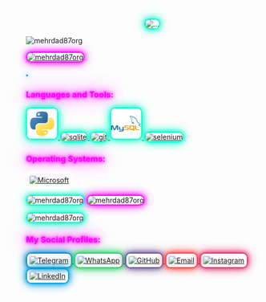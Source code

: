<div align="center">
  <img alt="..." width="400" src="https://media0.giphy.com/media/v1.Y2lkPTc5MGI3NjExd3kyY2hpejU3YjA1NjVwdGg5dnIydHRvY2U4NDk2dHRsNjI1cHp0MiZlcD12MV9pbnRlcm5hbF9naWZfYnlfaWQmY3Q9Zw/QDjpIL6oNCVZ4qzGs7/giphy.gif"  style="border: 2px solid #00ffcc; border-radius: 10px; box-shadow: 0 0 10px #00ffcc, 0 0 20px #00ffcc;">
</div>
<p align="left"> <img src="https://komarev.com/ghpvc/?username=mehrdad87org&label=Profile%20views&color=0e75b6&style=flat" alt="mehrdad87org" /> </p>
<p align="left"> <a href="https://github.com/ryo-ma/github-profile-trophy"><img src="https://github-profile-trophy.vercel.app/?username=mehrdad87org" alt="mehrdad87org" style="border: 2px solid #ff00ff; border-radius: 10px; box-shadow: 0 0 10px #ff00ff, 0 0 20px #ff00ff;" /></a> </p> 
<p align="left"> <a href="https://twitter.com/"  target="blank"><img src="https://img.shields.io/twitter/follow/?logo=twitter&style=for-the-badge" alt="" style="border: 2px solid #1da1f2; border-radius: 10px; box-shadow: 0 0 10px #1da1f2, 0 0 20px #1da1f2;" /></a> </p> 
<h3 align="left" style="color: #ff00ff; text-shadow: 0 0 5px #ff00ff, 0 0 10px #ff00ff, 0 0 20px #ff00ff, 0 0 40px #ff00ff;">Languages and Tools:</h3>
<p align="left">
  <a href="https://www.python.org"  target="_blank" rel="noreferrer">
    <img src="https://raw.githubusercontent.com/devicons/devicon/master/icons/python/python-original.svg"  alt="python" width="60" height="60" style="border: 2px solid #00ffcc; border-radius: 10px; box-shadow: 0 0 10px #00ffcc, 0 0 20px #00ffcc; transition: transform 0.3s ease, box-shadow 0.3s ease;" onmouseover="this.style.transform='scale(1.2)'; this.style.boxShadow='0 0 20px #00ffcc, 0 0 40px #00ffcc';" onmouseout="this.style.transform='scale(1)'; this.style.boxShadow='0 0 10px #00ffcc, 0 0 20px #00ffcc';">
  </a>
 <a href="https://www.sqlite.org/"  target="_blank" rel="noreferrer">
    <img src="https://camo.githubusercontent.com/6ba82d645da10e17a701db0997df23158e7b860b95bdc1444572b4ef92ccba85/68747470733a2f2f7777772e766563746f726c6f676f2e7a6f6e652f6c6f676f732f73716c6974652f73716c6974652d69636f6e2e737667"  alt="sqlite" width="60" height="60" style="border: 2px solid #00ffcc; border-radius: 10px; box-shadow: 0 0 10px #00ffcc, 0 0 20px #00ffcc; transition: transform 0.3s ease, box-shadow 0.3s ease;" onmouseover="this.style.transform='scale(1.2)'; this.style.boxShadow='0 0 20px #00ffcc, 0 0 40px #00ffcc';" onmouseout="this.style.transform='scale(1)'; this.style.boxShadow='0 0 10px #00ffcc, 0 0 20px #00ffcc';">
  </a>
 <a href="https://git-scm.com/"  target="_blank" rel="noreferrer">
    <img src="https://camo.githubusercontent.com/ff5301ef7472dbdf522b776167a8af8c326299fe8175e53f6b052bbcc04533e3/68747470733a2f2f7777772e766563746f726c6f676f2e7a6f6e652f6c6f676f732f6769742d73636d2f6769742d73636d2d69636f6e2e737667"  alt="git" width="60" height="60" style="border: 2px solid #00ffcc; border-radius: 10px; box-shadow: 0 0 10px #00ffcc, 0 0 20px #00ffcc; transition: transform 0.3s ease, box-shadow 0.3s ease;" onmouseover="this.style.transform='scale(1.2)'; this.style.boxShadow='0 0 20px #00ffcc, 0 0 40px #00ffcc';" onmouseout="this.style.transform='scale(1)'; this.style.boxShadow='0 0 10px #00ffcc, 0 0 20px #00ffcc';">
  </a>
 <a href="https://www.mysql.com/"  target="_blank" rel="noreferrer">
    <img src="https://raw.githubusercontent.com/devicons/devicon/master/icons/mysql/mysql-original-wordmark.svg"  alt="mysql" width="60" height="60" style="border: 2px solid #00ffcc; border-radius: 10px; box-shadow: 0 0 10px #00ffcc, 0 0 20px #00ffcc; transition: transform 0.3s ease, box-shadow 0.3s ease;" onmouseover="this.style.transform='scale(1.2)'; this.style.boxShadow='0 0 20px #00ffcc, 0 0 40px #00ffcc';" onmouseout="this.style.transform='scale(1)'; this.style.boxShadow='0 0 10px #00ffcc, 0 0 20px #00ffcc';">
  </a>
 <a href="https://www.selenium.dev/"  target="_blank" rel="noreferrer">
    <img src="https://raw.githubusercontent.com/detain/svg-logos/780f25886640cef088af994181646db2f6b1a3f8/svg/selenium-logo.svg"  alt="selenium" width="60" height="60" style="border: 2px solid #00ffcc; border-radius: 10px; box-shadow: 0 0 10px #00ffcc, 0 0 20px #00ffcc; transition: transform 0.3s ease, box-shadow 0.3s ease;" onmouseover="this.style.transform='scale(1.2)'; this.style.boxShadow='0 0 20px #00ffcc, 0 0 40px #00ffcc';" onmouseout="this.style.transform='scale(1)'; this.style.boxShadow='0 0 10px #00ffcc, 0 0 20px #00ffcc';">
  </a>
</p>
<!-- New Icons Row -->
<h3 align="left" style="color: #ff00ff; text-shadow: 0 0 5px #ff00ff, 0 0 10px #ff00ff, 0 0 20px #ff00ff, 0 0 40px #ff00ff;">Operating Systems:</h3>
<p align="left">
  <a href="#" target="_blank">
    <img src="https://img.icons8.com/?size=100&id=vCgw6BkbTuo1&format=png&color=000000" alt="Microsoft" width="60" height="60" style="border: 2px solid #ffffff; border-radius: 10px; padding: 5px; transition: transform 0.3s ease, box-shadow 0.3s ease, filter 0.3s ease; box-shadow: 0 0 10px #ffffff, 0 0 20px #ffffff;" onmouseover="this.style.transform='scale(1.2)'; this.style.boxShadow='0 0 20px #ffffff, 0 0 40px #ffffff'; this.style.filter='brightness(1.5)';" onmouseout="this.style.transform='scale(1)'; this.style.boxShadow='0 0 10px #ffffff, 0 0 20px #ffffff'; this.style.filter='brightness(1)';"> 
  </a>
</p>
<p><img align="left" src="https://github-readme-stats.vercel.app/api/top-langs?username=mehrdad87org&show_icons=true&locale=en&layout=compact" alt="mehrdad87org" style="border: 2px solid #00ffcc; border-radius: 10px; box-shadow: 0 0 10px #00ffcc, 0 0 20px #00ffcc;" /></p> 
<p>&nbsp;<img align="center" src="https://github-readme-stats.vercel.app/api?username=mehrdad87org&show_icons=true&locale=en" alt="mehrdad87org" style="border: 2px solid #ff00ff; border-radius: 10px; box-shadow: 0 0 10px #ff00ff, 0 0 20px #ff00ff;" /></p> 
<p><img align="center" src="https://github-readme-streak-stats.herokuapp.com/?user=mehrdad87org&" alt="mehrdad87org" style="border: 2px solid #00ffcc; border-radius: 10px; box-shadow: 0 0 10px #00ffcc, 0 0 20px #00ffcc;" /></p> 
<h3 align="left" style="color: #ff00ff; text-shadow: 0 0 5px #ff00ff, 0 0 10px #ff00ff, 0 0 20px #ff00ff, 0 0 40px #ff00ff;">My Social Profiles:</h3>
<p align="left">
  <a href="https://t.me/mehrdad87org"  target="_blank">
    <img src="https://img.icons8.com/?size=100&id=k4jADXhS5U1t&format=png&color=000000" alt="Telegram" width="50" height="50" style="border: 2px solid #0088cc; border-radius: 10px; padding: 5px; transition: transform 0.3s ease, box-shadow 0.3s ease; box-shadow: 0 0 10px #0088cc, 0 0 20px #0088cc;" onmouseover="this.style.transform='scale(1.2)'; this.style.boxShadow='0 0 20px #0088cc, 0 0 40px #0088cc';" onmouseout="this.style.transform='scale(1)'; this.style.boxShadow='0 0 10px #0088cc, 0 0 20px #0088cc';"> 
  </a>
  <a href="https://wa.link/78c7u1"  target="_blank">
    <img src="https://img.icons8.com/?size=100&id=A1JUR9NRH7sC&format=png&color=000000" alt="WhatsApp" width="50" height="50" style="border: 2px solid #25d366; border-radius: 10px; padding: 5px; transition: transform 0.3s ease, box-shadow 0.3s ease; box-shadow: 0 0 10px #25d366, 0 0 20px #25d366;" onmouseover="this.style.transform='scale(1.2)'; this.style.boxShadow='0 0 20px #25d366, 0 0 40px #25d366';" onmouseout="this.style.transform='scale(1)'; this.style.boxShadow='0 0 10px #25d366, 0 0 20px #25d366';"> 
  </a>
  <a href="https://github.com/mehrdad87org"  target="_blank">
    <img src="https://img.icons8.com/?size=100&id=LoL4bFzqmAa0&format=png&color=000000" alt="GitHub" width="50" height="50" style="border: 2px solid #6e5494; border-radius: 10px; padding: 5px; transition: transform 0.3s ease, box-shadow 0.3s ease; box-shadow: 0 0 10px #6e5494, 0 0 20px #6e5494;" onmouseover="this.style.transform='scale(1.2)'; this.style.boxShadow='0 0 20px #6e5494, 0 0 40px #6e5494';" onmouseout="this.style.transform='scale(1)'; this.style.boxShadow='0 0 10px #6e5494, 0 0 20px #6e5494';"> 
  </a>
  <a href="mailto:mehrdad87ourangg@gmail.com" target="_blank">
    <img src="https://img.icons8.com/?size=100&id=eFPBXQop6V2m&format=png&color=000000" alt="Email" width="50" height="50" style="border: 2px solid #ff4444; border-radius: 10px; padding: 5px; transition: transform 0.3s ease, box-shadow 0.3s ease; box-shadow: 0 0 10px #ff4444, 0 0 20px #ff4444;" onmouseover="this.style.transform='scale(1.2)'; this.style.boxShadow='0 0 20px #ff4444, 0 0 40px #ff4444';" onmouseout="this.style.transform='scale(1)'; this.style.boxShadow='0 0 10px #ff4444, 0 0 20px #ff4444';"> 
  </a>
  <a href="https://instagram.com/mehrdad_ourang87"  target="_blank">
    <img src="https://img.icons8.com/?size=100&id=nj0Uj45LGUYh&format=png&color=000000" alt="Instagram" width="50" height="50" style="border: 2px solid #e1306c; border-radius: 10px; padding: 5px; transition: transform 0.3s ease, box-shadow 0.3s ease; box-shadow: 0 0 10px #e1306c, 0 0 20px #e1306c;" onmouseover="this.style.transform='scale(1.2)'; this.style.boxShadow='0 0 20px #e1306c, 0 0 40px #e1306c';" onmouseout="this.style.transform='scale(1)'; this.style.boxShadow='0 0 10px #e1306c, 0 0 20px #e1306c';"> 
  </a>
  <a href="https://www.linkedin.com/in/mehrdad-ourang-4204b734a"  target="_blank">
    <img src="https://img.icons8.com/?size=100&id=MR3dZdlA53te&format=png&color=000000" alt="LinkedIn" width="50" height="50" style="border: 2px solid #00a0dc; border-radius: 10px; padding: 5px; transition: transform 0.3s ease, box-shadow 0.3s ease; box-shadow: 0 0 10px #00a0dc, 0 0 20px #00a0dc;" onmouseover="this.style.transform='scale(1.2)'; this.style.boxShadow='0 0 20px #00a0dc, 0 0 40px #00a0dc';" onmouseout="this.style.transform='scale(1)'; this.style.boxShadow='0 0 10px #00a0dc, 0 0 20px #00a0dc';"> 
  </a>
</p>
